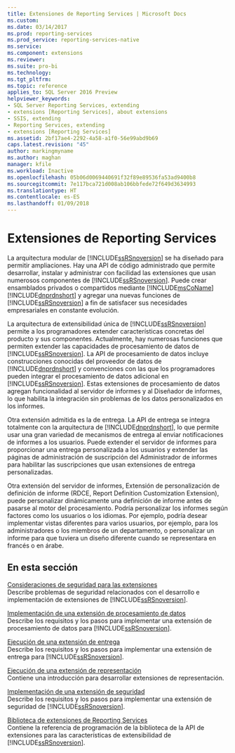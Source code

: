 ```yaml
---
title: Extensiones de Reporting Services | Microsoft Docs
ms.custom: 
ms.date: 03/14/2017
ms.prod: reporting-services
ms.prod_service: reporting-services-native
ms.service: 
ms.component: extensions
ms.reviewer: 
ms.suite: pro-bi
ms.technology: 
ms.tgt_pltfrm: 
ms.topic: reference
applies_to: SQL Server 2016 Preview
helpviewer_keywords:
- SQL Server Reporting Services, extending
- extensions [Reporting Services], about extensions
- SSIS, extending
- Reporting Services, extending
- extensions [Reporting Services]
ms.assetid: 2bf17ae4-2292-4a58-a1f0-56e99abd9b69
caps.latest.revision: "45"
author: markingmyname
ms.author: maghan
manager: kfile
ms.workload: Inactive
ms.openlocfilehash: 05b06d0069440691f32f89e89536fa53ad9400b8
ms.sourcegitcommit: 7e117bca721d008ab106bbfede72f649d3634993
ms.translationtype: HT
ms.contentlocale: es-ES
ms.lasthandoff: 01/09/2018
---
```

# <a name="reporting-services-extensions"></a>Extensiones de Reporting Services
  La arquitectura modular de [!INCLUDE[ssRSnoversion](../../includes/ssrsnoversion-md.md)] se ha diseñado para permitir ampliaciones. Hay una API de código administrado que permite desarrollar, instalar y administrar con facilidad las extensiones que usan numerosos componentes de [!INCLUDE[ssRSnoversion](../../includes/ssrsnoversion-md.md)]. Puede crear ensamblados privados o compartidos mediante [!INCLUDE[msCoName](../../includes/msconame-md.md)] [!INCLUDE[dnprdnshort](../../includes/dnprdnshort-md.md)] y agregar una nuevas funciones de [!INCLUDE[ssRSnoversion](../../includes/ssrsnoversion-md.md)] a fin de satisfacer sus necesidades empresariales en constante evolución.  
  
 La arquitectura de extensibilidad única de [!INCLUDE[ssRSnoversion](../../includes/ssrsnoversion-md.md)] permite a los programadores extender características concretas del producto y sus componentes. Actualmente, hay numerosas funciones que permiten extender las capacidades de procesamiento de datos de [!INCLUDE[ssRSnoversion](../../includes/ssrsnoversion-md.md)]. La API de procesamiento de datos incluye construcciones conocidas del proveedor de datos de [!INCLUDE[dnprdnshort](../../includes/dnprdnshort-md.md)] y convenciones con las que los programadores pueden integrar el procesamiento de datos adicional en [!INCLUDE[ssRSnoversion](../../includes/ssrsnoversion-md.md)]. Estas extensiones de procesamiento de datos agregan funcionalidad al servidor de informes y al Diseñador de informes, lo que habilita la integración sin problemas de los datos personalizados en los informes.  
  
 Otra extensión admitida es la de entrega. La API de entrega se integra totalmente con la arquitectura de [!INCLUDE[dnprdnshort](../../includes/dnprdnshort-md.md)], lo que permite usar una gran variedad de mecanismos de entrega al enviar notificaciones de informes a los usuarios. Puede extender el servidor de informes para proporcionar una entrega personalizada a los usuarios y extender las páginas de administración de suscripción del Administrador de informes para habilitar las suscripciones que usan extensiones de entrega personalizadas.  
  
 Otra extensión del servidor de informes, Extensión de personalización de definición de informe (RDCE, Report Definition Customization Extension), puede personalizar dinámicamente una definición de informe antes de pasarse al motor del procesamiento. Podría personalizar los informes según factores como los usuarios o los idiomas. Por ejemplo, podría desear implementar vistas diferentes para varios usuarios, por ejemplo, para los administradores o los miembros de un departamento, o personalizar un informe para que tuviera un diseño diferente cuando se representara en francés o en árabe.  
  
## <a name="in-this-section"></a>En esta sección  
 [Consideraciones de seguridad para las extensiones](../../reporting-services/extensions/security-considerations-for-extensions.md)  
 Describe problemas de seguridad relacionados con el desarrollo e implementación de extensiones de [!INCLUDE[ssRSnoversion](../../includes/ssrsnoversion-md.md)].  
  
 [Implementación de una extensión de procesamiento de datos](../../reporting-services/extensions/data-processing/implementing-a-data-processing-extension.md)  
 Describe los requisitos y los pasos para implementar una extensión de procesamiento de datos para [!INCLUDE[ssRSnoversion](../../includes/ssrsnoversion-md.md)].  
  
 [Ejecución de una extensión de entrega](../../reporting-services/extensions/delivery-extension/implementing-a-delivery-extension.md)  
 Describe los requisitos y los pasos para implementar una extensión de entrega para [!INCLUDE[ssRSnoversion](../../includes/ssrsnoversion-md.md)].  
  
 [Ejecución de una extensión de representación](../../reporting-services/extensions/rendering-extension/implementing-a-rendering-extension.md)  
 Contiene una introducción para desarrollar extensiones de representación.  
  
 [Implementación de una extensión de seguridad](../../reporting-services/extensions/security-extension/implementing-a-security-extension.md)  
 Describe los requisitos y los pasos para implementar una extensión de seguridad de [!INCLUDE[ssRSnoversion](../../includes/ssrsnoversion-md.md)].  
  
 [Biblioteca de extensiones de Reporting Services](../../reporting-services/extensions/reporting-services-extension-library.md)  
 Contiene la referencia de programación de la biblioteca de la API de extensiones para las características de extensibilidad de [!INCLUDE[ssRSnoversion](../../includes/ssrsnoversion-md.md)].  
  
  
